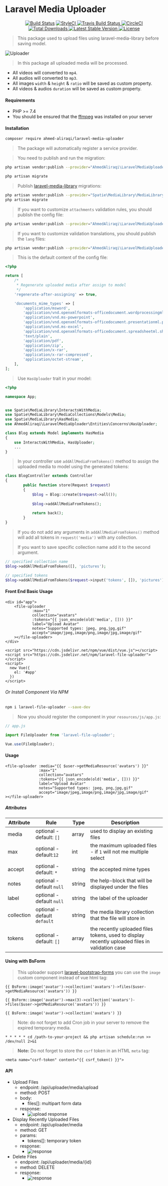 # Laravel Media Uploader
<p align="center">
<a href="https://github.com/ahmed-aliraqi/laravel-media-uploader/actions"><img src="https://github.com/ahmed-aliraqi/laravel-media-uploader/workflows/tests/badge.svg" alt="Build Status"></a>
	<a href="https://github.styleci.io/repos/275045511">
	    <img src="https://github.styleci.io/repos/275045511/shield?style=flat" alt="StyleCI">
	</a>
	<a href="https://travis-ci.org/ahmed-aliraqi/laravel-media-uploader">
		<img src="https://travis-ci.org/ahmed-aliraqi/laravel-media-uploader.svg?branch=master" alt="Travis Build Status">
	</a>
	<a href="https://circleci.com/gh/ahmed-aliraqi/laravel-media-uploader">
		<img src="https://circleci.com/gh/ahmed-aliraqi/laravel-media-uploader.svg?style=svg" alt="CircleCI">
	</a>
	<a href="https://packagist.org/packages/ahmed-aliraqi/laravel-media-uploader">
		<img src="https://poser.pugx.org/ahmed-aliraqi/laravel-media-uploader/d/total.svg" alt="Total Downloads">
	</a>
	<a href="https://packagist.org/packages/ahmed-aliraqi/laravel-media-uploader">
		<img src="https://poser.pugx.org/ahmed-aliraqi/laravel-media-uploader/v/stable.svg" alt="Latest Stable Version">
	</a>
	<a href="https://packagist.org/packages/ahmed-aliraqi/laravel-media-uploader">
		<img src="https://poser.pugx.org/ahmed-aliraqi/laravel-media-uploader/license.svg" alt="License">
	</a>
</p>

> This package used to upload files using laravel-media-library before saving model.

![Uploader](https://i.imgur.com/zspIP0f.gif)

> In this package all uploaded media will be processed.
* All videos will converted to `mp4`.
* All audios will converted to `mp3`.
* All images `width` & `height` & `ratio` will be saved as custom property. 
* All videos & audios `duration` will be saved as custom property. 
#### Requirements
- PHP >= 7.4
- You should be ensured that the [ffmpeg](https://ffmpeg.org) was installed on your server

#### Installation
```bash
composer require ahmed-aliraqi/laravel-media-uploader
```
> The package will automatically register a service provider.
  
> You need to publish and run the migration:

```bash
php artisan vendor:publish --provider="AhmedAliraqi\LaravelMediaUploader\Providers\UploaderServiceProvider" --tag="migrations"

php artisan migrate
```
> Publish [laravel-media-library](https://github.com/spatie/laravel-medialibrary) migrations:

```bash
php artisan vendor:publish --provider="Spatie\MediaLibrary\MediaLibraryServiceProvider" --tag="migrations"
php artisan migrate
```

> If you want to customize `attachments` validation rules, you should publish the config file:

```bash
php artisan vendor:publish --provider="AhmedAliraqi\LaravelMediaUploader\Providers\UploaderServiceProvider" --tag="config"
```

> If you want to customize validation translations, you should publish the `lang` files:

```bash
php artisan vendor:publish --provider="AhmedAliraqi\LaravelMediaUploader\Providers\UploaderServiceProvider" --tag="uploader:translations"
```

> This is the default content of the config file:

```php
<?php

return [
    /*
     * Regenerate uploaded media after assign to model
     */
    'regenerate-after-assigning' => true,

    'documents_mime_types' => [
        'application/msword',
        'application/vnd.openxmlformats-officedocument.wordprocessingml.document', // .doc & .docx
        'application/vnd.ms-powerpoint',
        'application/vnd.openxmlformats-officedocument.presentationml.presentation', // .ppt & .pptx
        'application/vnd.ms-excel',
        'application/vnd.openxmlformats-officedocument.spreadsheetml.sheet', // .xls & .xlsx
        'text/plain',
        'application/pdf',
        'application/zip',
        'application/x-rar',
        'application/x-rar-compressed',
        'application/octet-stream',
    ],
];
```

> Use `HasUploader` trait in your model:

```php
<?php

namespace App;


use Spatie\MediaLibrary\InteractsWithMedia;
use Spatie\MediaLibrary\MediaCollections\Models\Media;
use Spatie\MediaLibrary\HasMedia;
use AhmedAliraqi\LaravelMediaUploader\Entities\Concerns\HasUploader;

class Blog extends Model implements HasMedia
{
    use InteractsWithMedia, HasUploader;
    ...
}
```
> In your controller use `addAllMediaFromTokens()` method to assign the uploaded media to model using the generated tokens:

```php
class BlogController extends Controller
{
        public function store(Request $request)
        {
            $blog = Blog::create($request->all());
            
            $blog->addAllMediaFromTokens();
    
            return back();
        }
}
``` 
> If you do not add any arguments in `addAllMediaFromTokens()` method will add all tokens in `request('media')` with any collection.
>
>If you want to save specific collection name add it to the second argument.
```php
// specified collection name
$blog->addAllMediaFromTokens([], 'pictures');

// specified tokens
$blog->addAllMediaFromTokens($request->input('tokens', []), 'pictures');
```

#### Front End Basic Usage
```blade
<div id="app">
    <file-uploader
            :max="1"
            collection="avatars"
            :tokens="{{ json_encode(old('media', [])) }}"
            label="Upload Avatar"
            notes="Supported types: jpeg, png,jpg,gif"
            accept="image/jpeg,image/png,image/jpg,image/gif"
    ></file-uploader>
</div>

<script src="https://cdn.jsdelivr.net/npm/vue/dist/vue.js"></script>
<script src="https://cdn.jsdelivr.net/npm/laravel-file-uploader"></script>
<script>
  new Vue({
    el: '#app'
  })
</script>
```
###### Or Install Component Via NPM

```bash
npm i laravel-file-uploader --save-dev
``` 
> Now you should register the component in your `resources/js/app.js`:

```js
// app.js

import FileUploader from 'laravel-file-uploader';

Vue.use(FileUploader);
```

#### Usage
```blade
<file-uploader :media="{{ $user->getMediaResource('avatars') }}"
               :max="1"
               collection="avatars"
               :tokens="{{ json_encode(old('media', [])) }}"
               label="Upload Avatar"
               notes="Supported types: jpeg, png,jpg,gif"
               accept="image/jpeg,image/png,image/jpg,image/gif"
></file-uploader>
```
##### Attributes
| Attribute |Rule | Type  |Description |
|--|--|--|--|
| media | optional - default: `[]`  |array | used to display an existing files  |
| max|optional - default:`12`| int| the maximum uploaded files - if `1` will not me multiple select|
|accept| optional - default: `*`| string| the accepted mime types|
|notes| optional - default `null`| string| the help-block that will be displayed under the files|
|label| optional - default `null`| string| the label of the uploader|
|collection| optional - default `default`|string| the media library collection that the file will store in|
|tokens| optional - default: `[]`|array|the recently uploaded files tokens, used to display recently uploaded files in validation case|

#### Using with BsForm
> This uploader support [laravel-bootstrap-forms](https://github.com/laraeast/laravel-bootstrap-forms) you can use the `image` custom component instead of vue html tag:

```blade
{{ BsForm::image('avatar')->collection('avatars')->files($user->getMediaResource('avatars')) }}
```
```blade
{{ BsForm::image('avatar')->max(3)->collection('avatars')->files($user->getMediaResource('avatars')) }}
```
```blade
{{ BsForm::image('avatar')->collection('avatars') }}
```

> Note: do not forget to add Cron job in your server to remove the expired temporary media.

```
* * * * * cd /path-to-your-project && php artisan schedule:run >> /dev/null 2>&1
```
> **Note:**
> Do not forget to store the `csrf` token in an HTML `meta` tag:
```blade
<meta name="csrf-token" content="{{ csrf_token() }}">
```

#### API
* Upload Files
    * endpoint: /api/uploader/media/upload
    * method: POST
    * body: 
        * files[]: multipart form data
    * response:
        * ![upload response](https://i.imgur.com/dvPX9Wa.png)
* Display Recently Uploaded Files
    * endpoint: /api/uploader/media
    * method: GET
    * params:
        * tokens[]: temporary token
    * response:
        * ![response](https://i.imgur.com/0xaaDPK.png)
* Delete Files
    * endpoint: /api/uploader/media/{id}
    * method: DELETE
    * response:
        * ![response](https://i.imgur.com/dghxe47.png)
